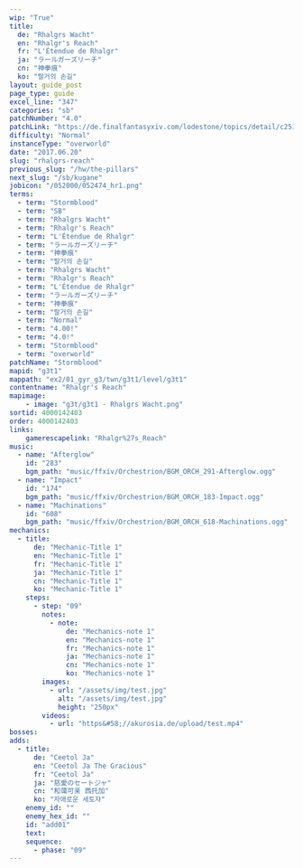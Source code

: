 ```yaml
---
wip: "True"
title:
  de: "Rhalgrs Wacht"
  en: "Rhalgr's Reach"
  fr: "L'Étendue de Rhalgr"
  ja: "ラールガーズリーチ"
  cn: "神拳痕"
  ko: "랄거의 손길"
layout: guide_post
page_type: guide
excel_line: "347"
categories: "sb"
patchNumber: "4.0"
patchLink: "https://de.finalfantasyxiv.com/lodestone/topics/detail/c2519c232d02fc2394c3830faa364611cd4e610c"
difficulty: "Normal"
instanceType: "overworld"
date: "2017.06.20"
slug: "rhalgrs-reach"
previous_slug: "/hw/the-pillars"
next_slug: "/sb/kugane"
jobicon: "/052000/052474_hr1.png"
terms:
  - term: "Stormblood"
  - term: "SB"
  - term: "Rhalgrs Wacht"
  - term: "Rhalgr's Reach"
  - term: "L'Étendue de Rhalgr"
  - term: "ラールガーズリーチ"
  - term: "神拳痕"
  - term: "랄거의 손길"
  - term: "Rhalgrs Wacht"
  - term: "Rhalgr's Reach"
  - term: "L'Étendue de Rhalgr"
  - term: "ラールガーズリーチ"
  - term: "神拳痕"
  - term: "랄거의 손길"
  - term: "Normal"
  - term: "4.00!"
  - term: "4.0!"
  - term: "Stormblood"
  - term: "overworld"
patchName: "Stormblood"
mapid: "g3t1"
mappath: "ex2/01_gyr_g3/twn/g3t1/level/g3t1"
contentname: "Rhalgr's Reach"
mapimage:
    - image: "g3t/g3t1 - Rhalgrs Wacht.png"
sortid: 4000142403
order: 4000142403
links:
    gamerescapelink: "Rhalgr%27s_Reach"
music:
  - name: "Afterglow"
    id: "283"
    bgm_path: "music/ffxiv/Orchestrion/BGM_ORCH_291-Afterglow.ogg"
  - name: "Impact"
    id: "174"
    bgm_path: "music/ffxiv/Orchestrion/BGM_ORCH_183-Impact.ogg"
  - name: "Machinations"
    id: "608"
    bgm_path: "music/ffxiv/Orchestrion/BGM_ORCH_618-Machinations.ogg"
mechanics:
  - title:
      de: "Mechanic-Title 1"
      en: "Mechanic-Title 1"
      fr: "Mechanic-Title 1"
      ja: "Mechanic-Title 1"
      cn: "Mechanic-Title 1"
      ko: "Mechanic-Title 1"
    steps:
      - step: "09"
        notes:
          - note:
              de: "Mechanics-note 1"
              en: "Mechanics-note 1"
              fr: "Mechanics-note 1"
              ja: "Mechanics-note 1"
              cn: "Mechanics-note 1"
              ko: "Mechanics-note 1"
        images:
          - url: "/assets/img/test.jpg"
            alt: "/assets/img/test.jpg"
            height: "250px"
        videos:
          - url: "https&#58;//akurosia.de/upload/test.mp4"
bosses:
adds:
  - title:
      de: "Ceetol Ja"
      en: "Ceetol Ja The Gracious"
      fr: "Ceetol Ja"
      ja: "慈愛のセートジャ"
      cn: "和蔼可亲 西托加"
      ko: "자애로운 세토쟈"
    enemy_id: ""
    enemy_hex_id: ""
    id: "add01"
    text:
    sequence:
      - phase: "09"
---
```

